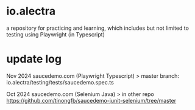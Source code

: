 # io.alectra
a repository for practicing and learning, which includes but not limited to testing using Playwright (in Typescript)

# update log
Nov 2024
saucedemo.com (Playwright Typescript) > master branch: io.alectra/testing/tests/saucedemo.spec.ts

Oct 2024
saucedemo.com (Selenium Java) > in other repo https://github.com/tinongfb/saucedemo-junit-selenium/tree/master

